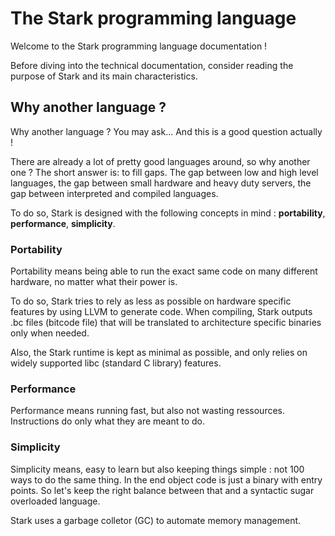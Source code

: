 # The Stark programming language

Welcome to the Stark programming language documentation !

Before diving into the technical documentation, consider reading the purpose of Stark and its main characteristics.

## Why another language ?

Why another language ? You may ask... And this is a good question actually !

There are already a lot of pretty good languages around, so why another one ? The short answer is: to fill gaps. The gap between low and high level languages, the gap between small hardware and heavy duty servers, the gap between interpreted and compiled languages.

To do so, Stark is designed with the following concepts in mind : **portability**, **performance**, **simplicity**.

### Portability

Portability means being able to run the exact same code on many different hardware, no matter what their power is.

To do so, Stark tries to rely as less as possible on hardware specific features by using LLVM to generate code. When compiling, Stark outputs .bc files (bitcode file) that will be translated to architecture specific binaries only when needed.

Also, the Stark runtime is kept as minimal as possible, and only relies on widely supported libc (standard C library) features.

### Performance

Performance means running fast, but also not wasting ressources. Instructions do only what they are meant to do.

### Simplicity

Simplicity means, easy to learn but also keeping things simple : not 100 ways to do the same thing. In the end object code is just a binary with entry points. So let's keep the right balance between that and a syntactic sugar overloaded language.

Stark uses a garbage colletor (GC) to automate memory management.


